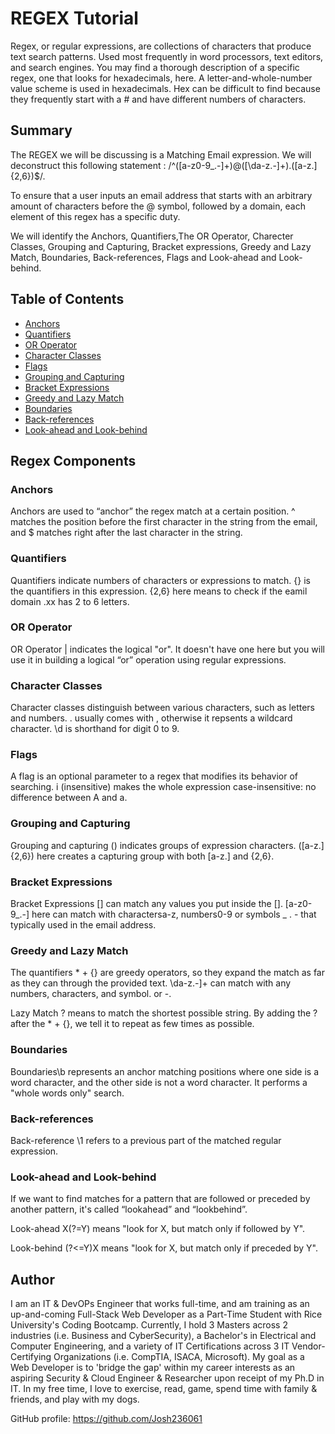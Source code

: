# REGEX Tutorial

Regex, or regular expressions, are collections of characters that produce text search patterns. Used most frequently in word processors, text editors, and search engines. You may find a thorough description of a specific regex, one that looks for hexadecimals, here. A letter-and-whole-number value scheme is used in hexadecimals. Hex can be difficult to find because they frequently start with a # and have different numbers of characters.

## Summary

The REGEX we will be discussing is a Matching Email expression. We will deconstruct this following statement : /^([a-z0-9_\.-]+)@([\da-z\.-]+)\.([a-z\.]{2,6})$/.  

To ensure that a user inputs an email address that starts with an arbitrary amount of characters before the @ symbol, followed by a domain, each element of this regex has a specific duty.

We will identify the Anchors, Quantifiers,The OR Operator, Charecter Classes, Grouping and Capturing, Bracket expressions, Greedy and Lazy Match, Boundaries, Back-references, Flags and Look-ahead and Look-behind.


## Table of Contents
- [Anchors](#anchors)
- [Quantifiers](#quantifiers)
- [OR Operator](#or-operator)
- [Character Classes](#character-classes)
- [Flags](#flags)
- [Grouping and Capturing](#grouping-and-capturing)
- [Bracket Expressions](#bracket-expressions)
- [Greedy and Lazy Match](#greedy-and-lazy-match)
- [Boundaries](#boundaries)
- [Back-references](#back-references)
- [Look-ahead and Look-behind](#look-ahead-and-look-behind)

## Regex Components

### Anchors
Anchors are used to “anchor” the regex match at a certain position. ^ matches the position before the first character in the string from the email, and $ matches right after the last character in the string.

### Quantifiers
Quantifiers indicate numbers of characters or expressions to match. {} is the quantifiers in this expression. {2,6} here means to check if the eamil domain .xx has 2 to 6 letters.

### OR Operator
OR Operator | indicates the logical "or". It doesn't have one here but you will use it in building a logical “or” operation using regular expressions.

### Character Classes
Character classes distinguish between various characters, such as letters and numbers. . usually comes with \, otherwise it repsents a wildcard character. \d is shorthand for digit 0 to 9.

### Flags
A flag is an optional parameter to a regex that modifies its behavior of searching. i (insensitive) makes the whole expression case-insensitive: no difference between A and a.

### Grouping and Capturing
Grouping and capturing () indicates groups of expression characters. ([a-z\.]{2,6}) here creates a capturing group with both [a-z\.] and {2,6}.

### Bracket Expressions
Bracket Expressions [] can match any values you put inside the []. [a-z0-9_\.-] here can match with charactersa-z, numbers0-9 or symbols _ . - that typically used in the email address.

### Greedy and Lazy Match
The quantifiers * + {} are greedy operators, so they expand the match as far as they can through the provided text. \da-z\.-]+ can match with any numbers, characters, and symbol. or -.

Lazy Match ? means to match the shortest possible string. By adding the ? after the * + {}, we tell it to repeat as few times as possible.

### Boundaries
Boundaries\b represents an anchor matching positions where one side is a word character, and the other side is not a word character. It performs a "whole words only" search.

### Back-references
Back-reference \1 refers to a previous part of the matched regular expression.

### Look-ahead and Look-behind
If we want to find matches for a pattern that are followed or preceded by another pattern, it's called “lookahead” and “lookbehind”.

Look-ahead X(?=Y) means "look for X, but match only if followed by Y".

Look-behind (?<=Y)X means "look for X, but match only if preceded by Y".

## Author

I am an IT & DevOPs Engineer that works full-time, and am training as an up-and-coming
Full-Stack Web Developer as a Part-Time Student with Rice University's Coding Bootcamp. Currently, 
I hold 3 Masters across 2 industries (i.e. Business and CyberSecurity), a Bachelor's in Electrical 
and Computer Engineering, and a variety of IT Certifications across 3 IT Vendor-Certifying 
Organizations (i.e. CompTIA, ISACA, Microsoft). My goal as a Web Developer is to 'bridge the gap' 
within my career interests as an aspiring Security & Cloud Engineer & Researcher upon receipt of my 
Ph.D in IT. In my free time, I love to exercise, read, game, spend time with family & friends, 
and play with my dogs.

GitHub profile: https://github.com/Josh236061